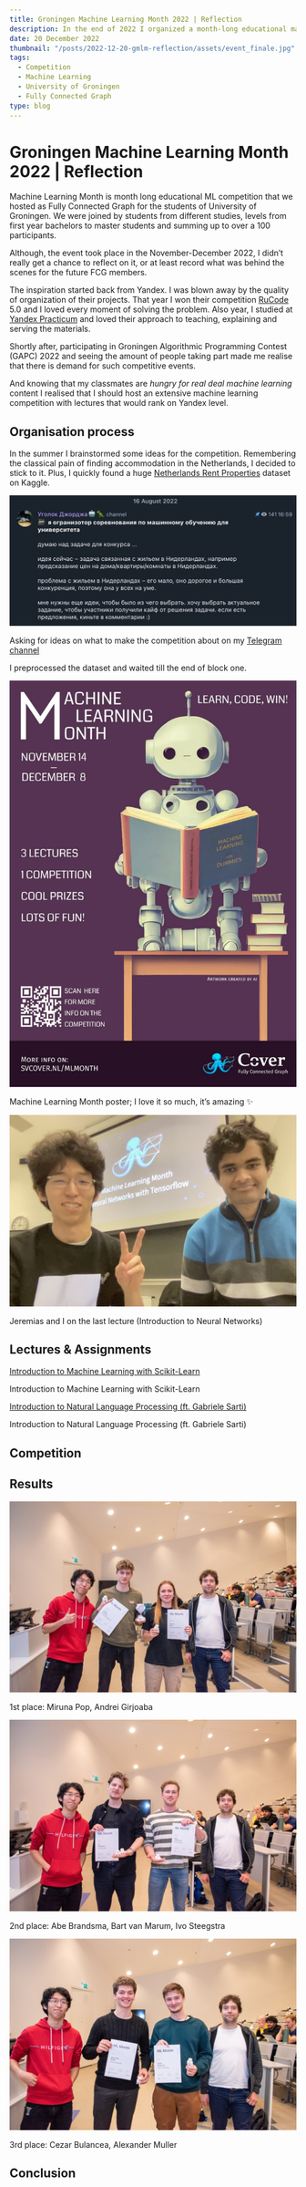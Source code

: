 ```yaml
---
title: Groningen Machine Learning Month 2022 | Reflection
description: In the end of 2022 I organized a month-long educational machine learning competition in my university, however since then I haven’t had time to reflected on it. Sooo, this is what this is about… :)
date: 20 December 2022
thumbnail: "/posts/2022-12-20-gmlm-reflection/assets/event_finale.jpg"
tags:
  - Competition
  - Machine Learning
  - University of Groningen
  - Fully Connected Graph
type: blog
---
```


# Groningen Machine Learning Month 2022 | Reflection

Machine Learning Month is month long educational ML competition that we hosted as Fully Connected Graph for the students of University of Groningen. We were joined by students from different studies, levels from first year bachelors to master students and summing up to over a 100 participants.

Although, the event took place in the November-December 2022, I didn’t really get a chance to reflect on it, or at least record what was behind the scenes for the future FCG members.

The inspiration started back from Yandex. I was blown away by the quality of organization of their projects. That year I won their competition [RuCode](https://rucode.net/) 5.0 and I loved every moment of solving the problem. Also year, I studied at [Yandex Practicum](https://practicum.yandex.ru/) and loved their approach to teaching, explaining and serving the materials.

Shortly after, participating in Groningen Algorithmic Programming Contest (GAPC) 2022 and seeing the amount of people taking part made me realise that there is demand for such competitive events.

And knowing that my classmates are _hungry for real deal machine learning_ content I realised that I should host an extensive machine learning competition with lectures that would rank on Yandex level.

## Organisation process

In the summer I brainstormed some ideas for the competition. Remembering the classical pain of finding accommodation in the Netherlands, I decided to stick to it. Plus, I quickly found a huge [Netherlands Rent Properties](https://www.kaggle.com/datasets/juangesino/netherlands-rent-properties) dataset on Kaggle.

![Asking for ideas on what to make the competition about on my [Telegram channel](https://t.me/dinomomon/1446)](./assets/my_channel.png)

Asking for ideas on what to make the competition about on my [Telegram channel](https://t.me/dinomomon/1446)

I preprocessed the dataset and waited till the end of block one.

![Machine Learning Month poster; I love it so much, it’s amazing ✨](./assets/cover_poster.jpeg)

Machine Learning Month poster; I love it so much, it’s amazing ✨

![Jeremias and I on the last lecture (Introduction to Neural Networks)](./assets/jeremias_and_mansur.jpg)

Jeremias and I on the last lecture (Introduction to Neural Networks)

## Lectures & Assignments

[Introduction to Machine Learning with Scikit-Learn](https://youtu.be/zxS9rZE0TI8)

Introduction to Machine Learning with Scikit-Learn

[Introduction to Natural Language Processing (ft. Gabriele Sarti)](https://youtu.be/iOHh0aLAAkk)

Introduction to Natural Language Processing (ft. Gabriele Sarti)

## Competition

## Results

![1st place: Miruna Pop, Andrei Girjoaba](./assets/winners_place_1.png)

1st place: Miruna Pop, Andrei Girjoaba

![2nd place: Abe Brandsma, Bart van Marum, Ivo Steegstra](./assets/winners_place_2.png)

2nd place: Abe Brandsma, Bart van Marum, Ivo Steegstra

![3rd place: Cezar Bulancea, Alexander Muller](./assets/winners_place_3.png)

3rd place: Cezar Bulancea, Alexander Muller

## Conclusion
